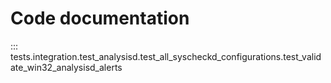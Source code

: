 # Code documentation

::: tests.integration.test_analysisd.test_all_syscheckd_configurations.test_validate_win32_analysisd_alerts